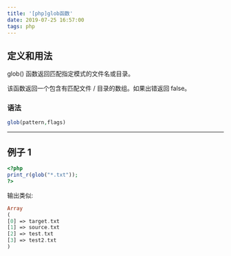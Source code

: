 ```yaml
---
title: '[php]glob函数'
date: 2019-07-25 16:57:00
tags: php
---
```


## 定义和用法
glob() 函数返回匹配指定模式的文件名或目录。

该函数返回一个包含有匹配文件 / 目录的数组。如果出错返回 false。
<!--more-->

### 语法
```php
glob(pattern,flags)

```

--------------------------------------------

## 例子 1

```php
<?php
print_r(glob("*.txt"));
?>
```

输出类似:
```php
Array
(
[0] => target.txt
[1] => source.txt
[2] => test.txt
[3] => test2.txt
)
```